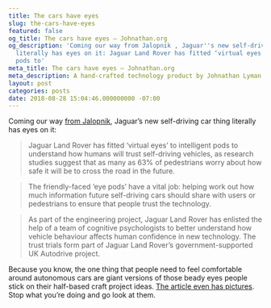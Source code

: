 ```yaml
---
title: The cars have eyes
slug: the-cars-have-eyes
featured: false
og_title: The cars have eyes – Johnathan.org
og_description: 'Coming our way from Jalopnik , Jaguar''s new self-driving car thing
  literally has eyes on it: Jaguar Land Rover has fitted ‘virtual eyes’ to intelligent
  pods to'
meta_title: The cars have eyes – Johnathan.org
meta_description: A hand-crafted technology product by Johnathan Lyman
layout: post
categories: posts
date: 2018-08-28 15:04:46.000000000 -07:00
---
```


Coming our way [from Jalopnik](https://jalopnik.com/jaguars-new-autonomous-car-has-a-face-and-its-horrifyin-1828650588), Jaguar’s new self-driving car thing literally has eyes on it:

> Jaguar Land Rover has fitted ‘virtual eyes’ to intelligent pods to understand how humans will trust self-driving vehicles, as research studies suggest that as many as 63% of pedestrians worry about how safe it will be to cross the road in the future.

> The friendly-faced ‘eye pods’ have a vital job: helping work out how much information future self-driving cars should share with users or pedestrians to ensure that people trust the technology.

> As part of the engineering project, Jaguar Land Rover has enlisted the help of a team of cognitive psychologists to better understand how vehicle behaviour affects human confidence in new technology. The trust trials form part of Jaguar Land Rover’s government-supported UK Autodrive project.

Because you know, the one thing that people need to feel comfortable around autonomous cars are giant versions of those beady eyes people stick on their half-based craft project ideas. [The article even has pictures](https://jalopnik.com/jaguars-new-autonomous-car-has-a-face-and-its-horrifyin-1828650588). Stop what you’re doing and go look at them.

